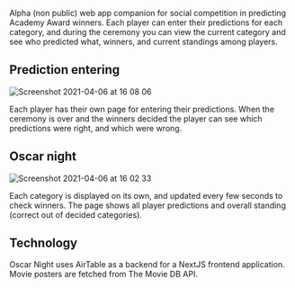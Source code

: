 Alpha (non public) web app companion for social competition in predicting Academy Award winners. Each player can enter their predictions for each category, and during the ceremony you can view the current category and see who predicted what, winners, and current standings among players.

## Prediction entering
![Screenshot 2021-04-06 at 16 08 06](https://user-images.githubusercontent.com/765759/113726125-40e70280-96f4-11eb-836f-0d0a8b49170e.png)

Each player has their own page for entering their predictions. When the ceremony is over and the winners decided the player can see which predictions were right, and which were wrong.

## Oscar night
![Screenshot 2021-04-06 at 16 02 33](https://user-images.githubusercontent.com/765759/113726730-c4085880-96f4-11eb-97fc-c592f7e29a0f.png)

Each category is displayed on its own, and updated every few seconds to check winners. The page shows all player predictions and overall standing (correct out of decided categories).

## Technology
Oscar Night uses AirTable as a backend for a NextJS frontend application. Movie posters are fetched from The Movie DB API.
